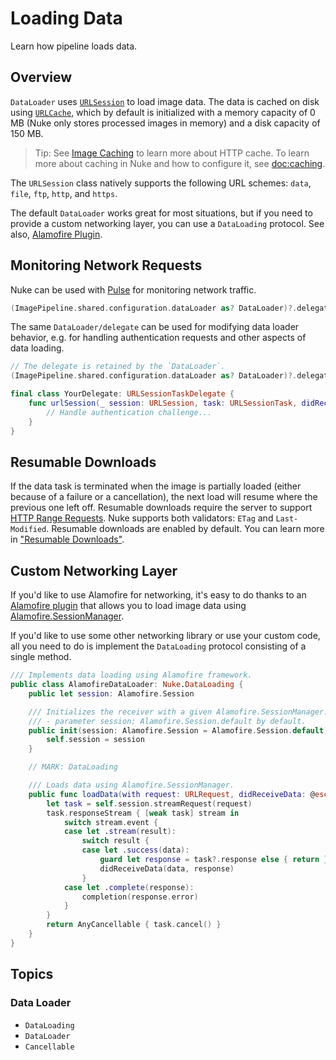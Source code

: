 # Loading Data

Learn how pipeline loads data.

## Overview

``DataLoader`` uses [`URLSession`](https://developer.apple.com/reference/foundation/nsurlsession) to load image data. The data is cached on disk using [`URLCache`](https://developer.apple.com/reference/foundation/urlcache), which by default is initialized with a memory capacity of 0 MB (Nuke only stores processed images in memory) and a disk capacity of 150 MB.

> Tip: See [Image Caching](https://kean.blog/post/image-caching) to learn more about HTTP cache. To learn more about caching in Nuke and how to configure it, see <doc:caching>.

The `URLSession` class natively supports the following URL schemes: `data`, `file`, `ftp`, `http`, and `https`.

The default ``DataLoader`` works great for most situations, but if you need to provide a custom networking layer, you can use a ``DataLoading`` protocol. See also, [Alamofire Plugin](https://github.com/kean/Nuke-Alamofire-Plugin).

## Monitoring Network Requests

Nuke can be used with [Pulse](https://github.com/kean/Pulse) for monitoring network traffic.

```swift
(ImagePipeline.shared.configuration.dataLoader as? DataLoader)?.delegate = URLSessionProxyDelegate()
```

The same ``DataLoader/delegate`` can be used for modifying data loader behavior, e.g. for handling authentication requests and other aspects of data loading. 

```swift
// The delegate is retained by the `DataLoader`.
(ImagePipeline.shared.configuration.dataLoader as? DataLoader)?.delegate = YourDelegate()

final class YourDelegate: URLSessionTaskDelegate {
    func urlSession(_ session: URLSession, task: URLSessionTask, didReceive challenge: URLAuthenticationChallenge, completionHandler: @escaping (URLSession.AuthChallengeDisposition, URLCredential?) -> Void) {
        // Handle authentication challenge...
    }
}
```

## Resumable Downloads

If the data task is terminated when the image is partially loaded (either because of a failure or a cancellation), the next load will resume where the previous one left off. Resumable downloads require the server to support [HTTP Range Requests](https://developer.mozilla.org/en-US/docs/Web/HTTP/Range_requests). Nuke supports both validators: `ETag` and `Last-Modified`. Resumable downloads are enabled by default. You can learn more in ["Resumable Downloads"](https://kean.blog/post/resumable-downloads).

## Custom Networking Layer

If you'd like to use Alamofire for networking, it's easy to do thanks to an [Alamofire plugin](https://github.com/kean/Nuke-Alamofire-Plugin) that allows you to load image data using [Alamofire.SessionManager](https://github.com/Alamofire/Alamofire).

If you'd like to use some other networking library or use your custom code, all you need to do is implement the ``DataLoading`` protocol consisting of a single method.

```swift
/// Implements data loading using Alamofire framework.
public class AlamofireDataLoader: Nuke.DataLoading {
    public let session: Alamofire.Session

    /// Initializes the receiver with a given Alamofire.SessionManager.
    /// - parameter session: Alamofire.Session.default by default.
    public init(session: Alamofire.Session = Alamofire.Session.default) {
        self.session = session
    }

    // MARK: DataLoading

    /// Loads data using Alamofire.SessionManager.
    public func loadData(with request: URLRequest, didReceiveData: @escaping (Data, URLResponse) -> Void, completion: @escaping (Error?) -> Void) -> Cancellable {
        let task = self.session.streamRequest(request)
        task.responseStream { [weak task] stream in
            switch stream.event {
            case let .stream(result):
                switch result {
                case let .success(data):
                    guard let response = task?.response else { return } // Never nil
                    didReceiveData(data, response)
                }
            case let .complete(response):
                completion(response.error)
            }
        }
        return AnyCancellable { task.cancel() }
    }
}
```

## Topics

### Data Loader

- ``DataLoading``
- ``DataLoader``
- ``Cancellable``
